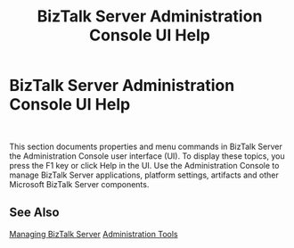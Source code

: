 ﻿---
title: BizTalk Server Administration Console UI Help
TOCTitle: BizTalk Server Administration Console UI Help
ms:assetid: 23f58f81-e0e8-4b38-8f29-e17533fed2fc
ms:mtpsurl: https://msdn.microsoft.com/en-us/library/Aa559205(v=BTS.80)
ms:contentKeyID: 51526808
ms.date: 08/30/2017
mtps_version: v=BTS.80
f1_keywords:
- bts10.admin.intro
---

# BizTalk Server Administration Console UI Help

 

This section documents properties and menu commands in BizTalk Server the Administration Console user interface (UI). To display these topics, you press the F1 key or click Help in the UI. Use the Administration Console to manage BizTalk Server applications, platform settings, artifacts and other Microsoft BizTalk Server components.

## See Also

[Managing BizTalk Server](https://msdn.microsoft.com/library/cc296834\(v=bts.10\).aspx)  
[Administration Tools](https://msdn.microsoft.com/library/aa577382\(v=bts.80\))

